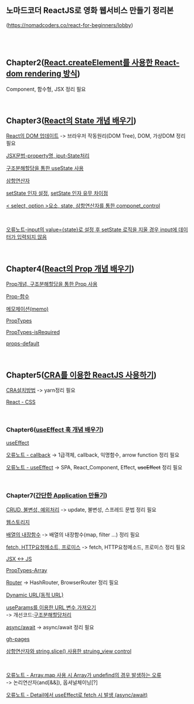   ## 노마드코더 ReactJS로 영화 웹서비스 만들기 정리본
(https://nomadcoders.co/react-for-beginners/lobby)

<br/>
<br/>


## Chapter2([React.createElement를 사용한 React-dom rendering 방식](https://github.com/gyungsubLee/nomard_ReactJS_basic/issues/1))

Component, 함수형, JSX 정리 필요

<br/>

## Chapter3([React의 State 개념 배우기](https://github.com/gyungsubLee/nomard_ReactJS_basic/issues/2))

[React의 DOM 업데이트](https://github.com/gyungsubLee/nomard_ReactJS_basic/issues/2#issuecomment-1127236131) -> 브라우저 작동원리(DOM Tree), DOM, 가상DOM 정리 필요

[JSX문법-property명, iput-State처리](https://github.com/gyungsubLee/nomard_ReactJS_basic/issues/2#issuecomment-1128396367)

[구조분해할당을 통한 useState 사용](https://github.com/gyungsubLee/nomard_ReactJS_basic/issues/2#issuecomment-1127251571)

[삼항연산자](https://github.com/gyungsubLee/nomard_ReactJS_basic/issues/2#issuecomment-1128471304)

[setState 인자 설정](https://github.com/gyungsubLee/nomard_ReactJS_basic/issues/2#issuecomment-1128482191), [setState 인자 유무 차이점](https://github.com/gyungsubLee/nomard_ReactJS_basic/issues/2#issuecomment-1127323199)

[< select, option >요소, state, 삼항연산자를 통한 componet_control](https://github.com/gyungsubLee/nomard_ReactJS_basic/issues/2#issuecomment-1128532108)

<br/>

[오류노트-input의 value={state}로 설정 후 setState 로직을 지울 경우 input에 데이터가 입력되지 않음](https://github.com/gyungsubLee/nomard_ReactJS_basic/issues/2#issuecomment-1128440625)



<br/>

## Chapter4([React의 Prop 개념 배우기](https://github.com/gyungsubLee/nomard_ReactJS_basic/issues/3))

[Prop개념, 구조분해할당을 통한 Prop 사용](https://github.com/gyungsubLee/nomard_ReactJS_basic/issues/3#issuecomment-1128692390)

[Prop-함수](https://github.com/gyungsubLee/nomard_ReactJS_basic/issues/3#issuecomment-1128692390)

[메모제이션(memo)](https://github.com/gyungsubLee/nomard_ReactJS_basic/issues/3#issuecomment-1128778769)

[PropTypes](https://github.com/gyungsubLee/nomard_ReactJS_basic/issues/3#issuecomment-1128815476)

[PropTypes-isRequired](https://github.com/gyungsubLee/nomard_ReactJS_basic/issues/3#issuecomment-1128834587)

[props-default](https://github.com/gyungsubLee/nomard_ReactJS_basic/issues/3#issuecomment-1128838196)

<br/>

## Chapter5([CRA를 이용한 ReactJS 사용하기](https://github.com/gyungsubLee/nomard_ReactJS_basic/issues/4))

[CRA설치방법](https://github.com/gyungsubLee/nomard_ReactJS_basic/issues/4#issuecomment-1128882532) -> yarn정리 필요

[React - CSS ](https://github.com/gyungsubLee/nomard_ReactJS_basic/issues/4#issuecomment-1128985824)



<br/>


### Chapter6([useEffect 훅 개념 배우기](https://github.com/gyungsubLee/nomard_ReactJS_basic/issues/5))

  [useEffect](https://github.com/gyungsubLee/nomard_ReactJS_basic/issues/5#issuecomment-1129710634)

  [ 오류노트 - callback](https://github.com/gyungsubLee/nomard_ReactJS_basic/issues/5#issuecomment-1129519000)
  ->  1급객체, callback, 익명함수, arrow function 정리 필요

  [오류노트 - useEffect](https://github.com/gyungsubLee/nomard_ReactJS_basic/issues/5#issuecomment-1131042191) 
  ->  SPA, React_Component, Effect, ~~useEffect~~ 정리 필요 

<br/>

### Chapter7([간단한 Application 만들기](https://github.com/gyungsubLee/nomard_ReactJS_basic/issues/6))

  [CRUD, 불변성, 예외처리](https://github.com/gyungsubLee/nomard_ReactJS_basic/issues/6#issuecomment-1131268396)
  -> update, 불변성, 스프레드 문법 정리 필요

  [웹스토리지](https://github.com/gyungsubLee/nomard_ReactJS_basic/issues/6#issuecomment-1131355647)

  [배열의 내장함수](https://github.com/gyungsubLee/nomard_ReactJS_basic/issues/6#issuecomment-1131409429) -> 배열의 내장함수(map, filter ...) 정리 필요

  [fetch, HTTP요청메소트, 프로미스]() 
  -> fetch, HTTP요청메소드, 프로미스 정리 필요

  [JSX <-> JS](https://github.com/gyungsubLee/nomard_ReactJS_basic/issues/6#issuecomment-1131585181)

  [PropTypes-Array](https://github.com/gyungsubLee/nomard_ReactJS_basic/issues/6#issuecomment-1132436270)

  [Router](https://github.com/gyungsubLee/nomard_ReactJS_basic/issues/6#issuecomment-1132459464) -> HashRouter, BrowserRouter 정리 필요

  [Dynamic URL(동적 URL)](https://github.com/gyungsubLee/nomard_ReactJS_basic/issues/6#issuecomment-1132492508)

  [useParams를 이용한 URL 변수 가져오기](https://github.com/gyungsubLee/nomard_ReactJS_basic/issues/6#issuecomment-1132492508)<br/>-> 개선코드:[구조분해할당처리](https://github.com/gyungsubLee/nomard_ReactJS_basic/issues/6#issuecomment-1132531345)
  

  [async/await](https://github.com/gyungsubLee/nomard_ReactJS_basic/issues/6#issuecomment-1132571022)
  -> async/await 정리 필요

  [gh-pages](https://github.com/gyungsubLee/nomard_ReactJS_basic/issues/6#issuecomment-1132935618)

  [삼항연산자와 string.slice() 사용한  struing_view control](https://github.com/gyungsubLee/nomard_ReactJS_basic/issues/6#issuecomment-1133060244)

  <br/>

  [오류노트 - Array.map 사용 시 Array가 undefind의 경우 발생하는 오류](https://github.com/gyungsubLee/nomard_ReactJS_basic/issues/6#issuecomment-1132426391) <br>
  -> 논리연산자(and[&&]), 옵셔널체이닝[?]

  [오류노트 - Detail에서 useEffect로 fetch 시 발생 (async/await)](https://github.com/gyungsubLee/nomard_ReactJS_basic/issues/6#issuecomment-1132570977)